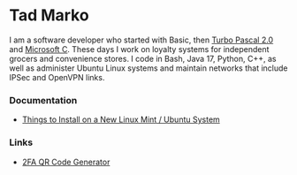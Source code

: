 # Tad Marko

I am a software developer who started with Basic, then [Turbo Pascal 2.0](https://winworldpc.com/product/turbo-pascal/2x) and [Microsoft C](https://winworldpc.com/product/microsoft-c-c/3x). These days I work on loyalty systems for independent grocers and convenience stores. I code in Bash, Java 17, Python, C++, as well as administer Ubuntu Linux systems and maintain networks that include IPSec and OpenVPN links.

### Documentation

* [Things to Install on a New Linux Mint / Ubuntu System](things_to_install_new_linux_system.md)

### Links

* [2FA QR Code Generator](https://stefansundin.github.io/2fa-qr/)


<!--
- 👋 Hi, I’m @txtad
- 👀 I’m interested in ...
- 🌱 I’m currently learning ...
- 💞️ I’m looking to collaborate on ...
- 📫 How to reach me ...
-->
<!---
txtad/txtad is a ✨ special ✨ repository because its `README.md` (this file) appears on your GitHub profile.
You can click the Preview link to take a look at your changes.
--->
